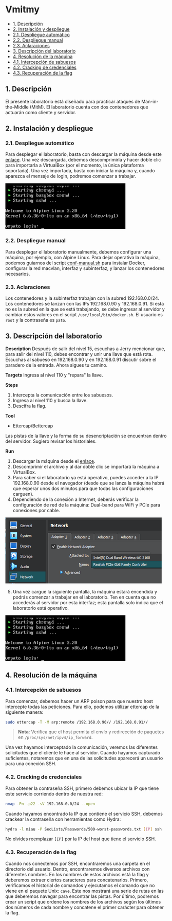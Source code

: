 # Vmitmy

- [1. Descripción](#1-descripción)
- [2. Instalación y despliegue](#2-instalación-y-despliegue)
- [2.1. Despliegue automático](#21-despliegue-automático)
- [2.2. Despliegue manual](#22-despliegue-manual)
- [2.3. Aclaraciones](#23-aclaraciones)
- [3. Descripción del laboratorio](#3-descripción-del-laboratorio)
- [4. Resolución de la máquina](#4-resolución-de-la-máquina)
- [4.1. Intercepción de sabuesos](#41-intercepción-de-sabuesos)
- [4.2. Cracking de credenciales](#42-Cracking-de-credenciales)
- [4.3. Recuperación de la flag](#43-recuperación-de-la-flag)

## 1. Descripción

El presente laboratorio está diseñado para practicar ataques de Man-in-the-Middle (MitM). El laboratorio cuenta con dos contenedores que actuarán como cliente y servidor.

## 2. Instalación y despliegue

### 2.1. Despliegue automático

Para desplegar el laboratorio, basta con descargar la máquina desde este [enlace](https://www.mediafire.com/file/gch991bq9b2ggdi/Vmitmy.zip/file). Una vez descargada, debemos descomprimirla y hacer doble clic para importarla a VirtualBox (por el momento, la única plataforma soportada). Una vez importada, basta con iniciar la máquina y, cuando aparezca el mensaje de login, podremos comenzar a trabajar.

![Login](imagine/login.png)

### 2.2. Despliegue manual

Para desplegar el laboratorio manualmente, debemos configurar una máquina, por ejemplo, con Alpine Linux. Para dejar operativa la máquina, podemos guiarnos del script [conf-manual.sh](conf-manual.sh) para instalar Docker, configurar la red macvlan, interfaz y subinterfaz, y lanzar los contenedores necesarios.

### 2.3. Aclaraciones

Los contenedores y la subinterfaz trabajan con la subred 192.168.0.0/24. Los contenedores se lanzan con las IPs 192.168.0.90 y 192.168.0.91. Si esta no es la subred en la que se está trabajando, se debe ingresar al servidor y cambiar estos valores en el script `/usr/local/bin/docker.sh`. El usuario es `root` y la contraseña es `pato`.

## 3. Descripción del laboratorio

**Description**
Después de salir del nivel 15, escuchas a Jerry mencionar que, para salir del nivel 110, debes encontrar y unir una llave que está rota. Escuchas al sabueso en 192.168.0.90 y en 192.168.0.91 discutir sobre el paradero de la entrada. Ahora sigues tu camino.

**Targets**
Ingresa al nivel 110 y "repara" la llave.

**Steps**
1. Intercepta la comunicación entre los sabuesos.
2. Ingresa al nivel 110 y busca la llave.
3. Descifra la flag.

**Tool**
- Ettercap/Bettercap

Las pistas de la llave y la forma de su desencriptación se encuentran dentro del servidor. Sugiero revisar los historiales.

**Run**
1. Descargar la máquina desde el [enlace](https://www.mediafire.com/file/gch991bq9b2ggdi/Vmitmy.zip/file).
2. Descomprimir el archivo y al dar doble clic se importará la máquina a VirtualBox.
3. Para saber si el laboratorio ya está operativo, puedes acceder a la IP 192.168.0.90 desde el navegador (desde que se lanza la máquina habrá que esperar unos dos minutos para que todas las configuraciones carguen).
4. Dependiendo de la conexión a Internet, deberás verificar la configuración de red de la máquina: Dual-band para WiFi y PCIe para conexiones por cable.

![Adaptadores](imagine/adapters.png)

5. Una vez cargue la siguiente pantalla, la máquina estará encendida y podrás comenzar a trabajar en el laboratorio. Ten en cuenta que no accederás al servidor por esta interfaz; esta pantalla solo indica que el laboratorio está operativo.

![Login](imagine/login.png)

## 4. Resolución de la máquina

### 4.1. Intercepción de sabuesos

Para comenzar, debemos hacer un ARP poison para que nuestro host intercepte todas las peticiones. Para ello, podemos utilizar ettercap de la siguiente manera:

```bash
sudo ettercap -T -M arp:remote /192.168.0.90// /192.168.0.91//
```

> **Nota**: Verifica que el host permita el envío y redirección de paquetes en `/proc/sys/net/ipv4/ip_forward`.

Una vez hayamos interceptado la comunicación, veremos las diferentes solicitudes que el cliente le hace al servidor. Cuando hayamos capturado suficientes, notaremos que en una de las solicitudes aparecerá un usuario para una conexión SSH.

### 4.2. Cracking de credenciales

Para obtener la contraseña SSH, primero debemos ubicar la IP que tiene este servicio corriendo dentro de nuestra red:

```bash
nmap -Pn -p22 -sV 192.168.0.0/24 --open
```

Cuando hayamos encontrado la IP que contiene el servicio SSH, debemos crackear la contraseña con herramientas como Hydra:

```bash
hydra -l miau -P SecLists/Passwords/500-worst-passwords.txt [IP] ssh
```

No olvides reemplazar `[IP]` por la IP del host que tiene el servicio SSH.

### 4.3. Recuperación de la flag

Cuando nos conectemos por SSH, encontraremos una carpeta en el directorio del usuario. Dentro, encontraremos diversos archivos con diferentes nombres. En los nombres de estos archivos está la flag y deberemos extraer ciertos caracteres para concatenarlos.
Primero, verificamos el historial de comandos y ejecutamos el comando que no viene en el paquete Unix: `cave`. Este nos mostrará una serie de rutas en las que deberemos navegar para encontrar las pistas.
Por último, podremos crear un script que ordene los nombres de los archivos según los últimos dos números de cada nombre y concatene el primer carácter para obtener la flag.
